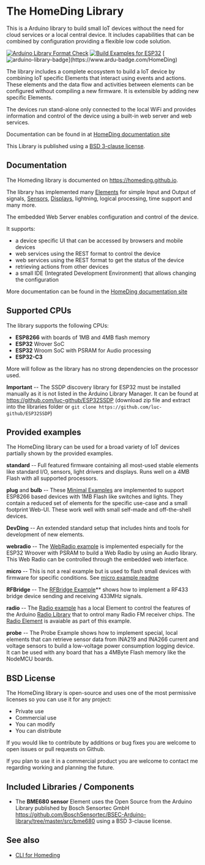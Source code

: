 # The HomeDing Library

This is a Arduino library to build small IoT devices without the need for cloud services or a local central device.
It includes capabilities that can be combined by configuration providing a flexible low code solution.

[![Arduino Library Format Check](https://github.com/HomeDing/HomeDing/actions/workflows/checkLibraryFormat.yml/badge.svg)](https://github.com/HomeDing/HomeDing/actions/workflows/checkLibraryFormat.yml)
[![Build Examples for ESP32](https://github.com/HomeDing/HomeDing/actions/workflows/buildESP32.yml/badge.svg)](https://github.com/HomeDing/HomeDing/actions/workflows/buildESP32.yml)
[![arduino-library-badge](https://www.ardu-badge.com/badge/HomeDing.svg?)](https://www.ardu-badge.com/HomeDing)

The library includes a complete ecosystem to build a IoT device by combining IoT specific Elements that interact using events and actions.
These elements and the data flow and activities between elements can be configured without compiling a new firmware.
It is extensible by adding new specific Elements.

The devices run stand-alone only connected to the local WiFi and provides
information and control of the device using a built-in web server and web services.

Documentation can be found in at [HomeDing documentation site](https://homeding.github.io)

This Library is published using a [BSD 3-clause license](./LICENSE).


## Documentation

The Homeding library is documented on <https://homeding.github.io>.

The library has implemented many
[Elements](https://homeding.github.io/elements/index.htm) for simple Input and Output of signals,
[Sensors](https://homeding.github.io/sensors/sensors.htm),
[Displays](https://homeding.github.io/displays/index.htm), lightning, logical processing, time support and many more.

The embedded Web Server enables configuration and control of the device.

It supports:

* a device specific UI that can be accessed by browsers and mobile devices
* web services using the REST format to control the device
* web services using the REST format to get the status of the device
* retrieving actions from other devices
* a small IDE (Integrated Development Environment) that allows changing the configuration

More documentation can be found in the [HomeDing documentation site](https://homeding.github.io)

## Supported CPUs

The library supports the following CPUs:

* **ESP8266** with boards of 1MB and 4MB flash memory
* **ESP32** Wrover SoC
* **ESP32** Wroom SoC with PSRAM for Audio processing
* **ESP32-C3**

More will follow as the library has no strong dependencies on the processor used.

**Important** -- The SSDP discovery library for ESP32 must be installed manually
as it is not listed in the Arduino Library Manager.
It can be found at <https://github.com/luc-github/ESP32SSDP>
(download zip file and extract into the libraries folder or `git clone https://github.com/luc-github/ESP32SSDP`)


## Provided examples

The HomeDing library can be used for a broad variety of IoT devices partially shown by the
provided examples.

**standard** --
Full featured firmware containing all most-used stable elements like standard I/O, sensors,
light drivers and displays. Runs well on a 4MB Flash with all supported processors.

**plug** and **bulb** -- 
These [Minimal Examples](https://github.com/HomeDing/HomeDing/tree/develop/examples/minimal)
are implemented to support ESP8266 based devices with 1MB Flash like switches and lights.
They contain a reduced set of elements for the specific use-case and a small footprint Web-UI.
These work well with small self-made and off-the-shell devices.

**DevDing** --
An extended standard setup that includes hints and tools for development of new elements.

**webradio** --
The [WebRadio example](https://github.com/HomeDing/HomeDing/tree/develop/examples/webradio) is
implemented especially for the ESP32 Wroover with PSRAM to build a Web Radio by using an Audio
library. This Web Radio can be controlled through the embedded web interface.

**micro** --
This is not a real example but is used to flash small devices with firmware for specific
conditions. See [micro example readme](/examples/micro/README.md)

**RFBridge** --
The [RFBridge Example](https://homeding.github.io/examples/rfbridge.htm)** shows how to
implement a RF433 bridge device sending and receiving 433MHz signals.

**radio** --
The [Radio example](https://github.com/HomeDing/HomeDing/tree/develop/examples/radio) has a
local Element to control the features of the Arduino [Radio
Library](https://github.com/mathertel/Radio) that to ontrol many Radio FM receiver chips.
The [Radio Element](https://homeding.github.io/elements/audio/radio.htm) is avaiable as part of
this example.

**probe** --
The Probe Example shows how to implement special, local elements that can retrieve sensor data
from INA219 and INA266 current and voltage sensors to build a low-voltage power consumption
logging device.
It can be used with any board that has a 4MByte Flash memory like the NodeMCU boards.

<!--
DashButton
WordClock
-->


## BSD License

The HomeDing library is open-source and uses one of the most permissive licenses so you can use it for any project:

* Private use
* Commercial use
* You can modify
* You can distribute

If you would like to contribute by additions or bug fixes you are welcome to open issues or pull requests on Github.

If you plan to use it in a commercial product you are welcome to contact me regarding working and planning the future.


## Included Libraries / Components

* The **BME680 sensor** Element uses the Open Source from the Arduino Library published by Bosch Sensortec GmbH <https://github.com/BoschSensortec/BSEC-Arduino-library/tree/master/src/bme680> using a BSD 3-clause license.

## See also

* [CLI for Homeding](https://homeding.github.io)
